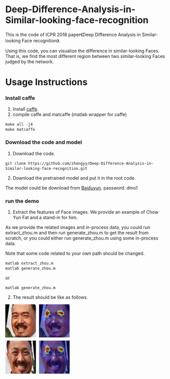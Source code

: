 # Deep-Difference-Analysis-in-Similar-looking-face-recognition
This is the code of ICPR 2018 paper《Deep Difference Analysis in Similar-looking Face recognition》.

Using this code, you can visualize the difference in similar-looking Faces. 
That is, we find the most different region between two similar-looking Faces judged by the network.   

# Usage Instructions
### Install caffe
1. Install [caffe](https://github.com/BVLC/caffe).
2. compile caffe and matcaffe (matlab wrapper for caffe)
```
make all -j4
make matcaffe
```
### Download the code and model
1. Download the code. 
```
git clone https://github.com/zhongyy/Deep-Difference-Analysis-in-Similar-looking-face-recognition.git
```
2. Download the pretrained model and put it in the root code. 

The model could be download from [Baiduyun](https://pan.baidu.com/s/19FHYCmDCAKjgNmJVMOvJgA). password: dmo1 

### run the demo
1. Extract the features of Face images. We provide an example of Chow Yun Fat and a stand-in for him.

As we provide the related images and in-process data, you could run extract_zhou.m and then run generate_zhou.m to get the result from scratch, or you could either run generate_zhou.m using some in-process data. 

Note that some code related to your own path should be changed. 
```
matlab extract_zhou.m
matlab generate_zhou.m
```
or
```
matlab generate_zhou.m
```
2. The result should be like as follows.

![Image of zhou](https://github.com/zhongyy/Deep-Difference-Analysis-in-Similar-looking-face-recognition/blob/master/zhou.jpg)
